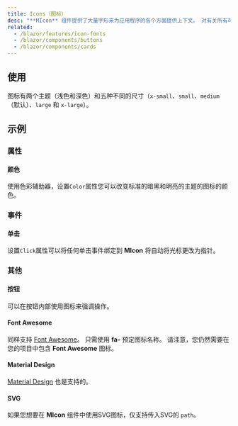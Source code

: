 ```yaml
---
title: Icons（图标）
desc: "**MIcon** 组件提供了大量字形来为应用程序的各个方面提供上下文。 对有关所有可用图标的列表，请访问官方[Material Design 图标](https://materialdesignicons.com/) 页面。如果要使用这些图标，只需使用 **mdi-** 前缀再加上图标名称即可。"
related:
  - /blazor/features/icon-fonts
  - /blazor/components/buttons
  - /blazor/components/cards
---
```


## 使用

图标有两个主题（浅色和深色）和五种不同的尺寸（`x-small`、`small`、`medium`（默认）、`large` 和 `x-large`）。

## 示例

### 属性

#### 颜色

使用色彩辅助器，设置`Color`属性您可以改变标准的暗黑和明亮的主题的图标的颜色。

<masa-example file="Examples.components.icons.Color"></masa-example>

### 事件

#### 单击

设置`Click`属性可以将任何单击事件绑定到 **MIcon** 将自动将光标更改为指针。

<masa-example file="Examples.components.icons.Click"></masa-example>

### 其他

#### 按钮

可以在按钮内部使用图标来强调操作。

<masa-example file="Examples.components.icons.Button"></masa-example>

#### Font Awesome

同样支持 [Font Awesome](https://fontawesome.com/icons/)。 只需使用 **fa-** 预定图标名称。 请注意，您仍然需要在您的项目中包含 **Font Awesome** 图标。

<masa-example file="Examples.components.icons.FontAwesome"></masa-example>

#### Material Design

[Material Design](https://material.io/tools/icons/?style=baseline) 也是支持的。

<masa-example file="Examples.components.icons.MaterialDesign"></masa-example>

#### SVG

如果您想要在 **MIcon** 组件中使用SVG图标，仅支持传入SVG的 `path`。

<masa-example file="Examples.components.icons.Svg"></masa-example>
